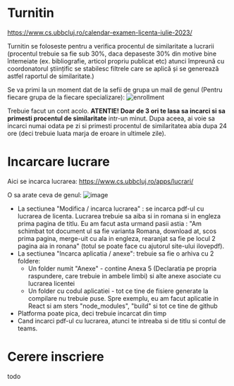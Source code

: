 # Turnitin
https://www.cs.ubbcluj.ro/calendar-examen-licenta-iulie-2023/

Turnitin se foloseste pentru a verifica procentul de similaritate a lucrarii (procentul trebuie sa fie sub 30%, daca depaseste 30% din motive bine întemeiate (ex. bibliografie, articol propriu publicat etc) atunci împreună cu coordonatorul științific se stabilesc filtrele care se aplică și se generează astfel raportul de similaritate.)

Se va primi la un moment dat de la sefii de grupa un mail de genul (Pentru fiecare grupa de la fiecare specializare):
![enrollment](https://github.com/AliceHincu/University/assets/53339016/4786c416-77e9-4531-bc18-099752f03351)

Trebuie facut un cont acolo. **ATENTIE! Doar de 3 ori te lasa sa incarci si sa primesti procentul de similaritate** intr-un minut. Dupa aceea, ai voie sa incarci numai odata pe zi si primesti procentul de similaritatea abia dupa 24 ore (deci trebuie luata marja de eroare in ultimele zile).

# Incarcare lucrare
Aici se incarca lucrarea: https://www.cs.ubbcluj.ro/apps/lucrari/

O sa arate ceva de genul:
![image](https://github.com/AliceHincu/University/assets/53339016/843faea5-630e-446f-a83b-98fa5fbf8a5a)

- La sectiunea "Modifica / incarca lucrarea" : se incarca pdf-ul cu lucrarea de licenta. Lucrarea trebuie sa aiba si in romana si in engleza prima pagina de titlu. Eu am facut asta urmand pasii astia : "Am schimbat tot document ul sa fie varianta Romana, download at, scos prima pagina, merge-uit cu ala in engleza, rearanjat sa fie pe locul 2 pagina aia in ronana" (totul se poate face cu ajutorul site-ului ilovepdf).
- La sectiunea "Incarca aplicatia / anexe": trebuie sa fie o arhiva cu 2 foldere:
  - Un folder numit "Anexe" - contine Anexa 5 (Declaratia pe propria raspundere, care trebuie in ambele limbi) si alte anexe asociate cu lucrarea licentei
  - Un folder cu codul aplicatiei - tot ce tine de fisiere generate la compilare nu trebuie puse. Spre exemplu, eu am facut aplicatie in React si am sters "node_modules", "build" si tot ce tine de github
- Platforma poate pica, deci trebuie incarcat din timp 
- Cand incarci pdf-ul cu lucrarea, atunci te intreaba si de titlu si contul de teams.

# Cerere inscriere 
todo

